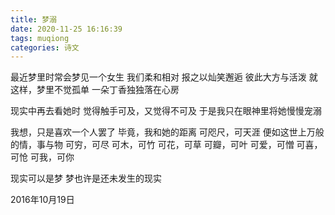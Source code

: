 ```yaml
---
title: 梦溺
date: 2020-11-25 16:16:39
tags: muqiong
categories: 诗文
---
```

最近梦里时常会梦见一个女生
我们柔和相对
报之以灿笑邂逅
彼此大方与活泼
就这样，梦里不觉孤单
一朵丁香独独落在心房

现实中再去看她时
觉得触手可及，又觉得不可及
于是我只在眼神里将她慢慢宠溺

我想，只是喜欢一个人罢了
毕竟，我和她的距离
可咫尺，可天涯
便如这世上万般的情，事与物
可穷，可尽
可木，可竹
可花，可草
可瓣，可叶
可爱，可憎
可喜，可怆
可我，可你

现实可以是梦
梦也许是还未发生的现实

2016年10月19日
